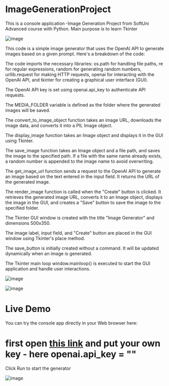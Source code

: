 # ImageGenerationProject
This is a console application -Image Generation Project from SoftUni Advanced course with Python. Main purpose is to learn Tkinter

![image](https://github.com/IvanVakov/ImageGenerationProject/assets/119103300/02eb4525-f666-4a26-87f1-88d885805732)

This code is a simple image generator that uses the OpenAI API to generate images based on a given prompt. Here's a breakdown of the code:

The code imports the necessary libraries: os.path for handling file paths, re for regular expressions, random for generating random numbers, urllib.request for making HTTP requests, openai for interacting with the OpenAI API, and tkinter for creating a graphical user interface (GUI).

The OpenAI API key is set using openai.api_key to authenticate API requests.

The MEDIA_FOLDER variable is defined as the folder where the generated images will be saved.

The convert_to_image_object function takes an image URL, downloads the image data, and converts it into a PIL Image object.

The display_image function takes an Image object and displays it in the GUI using Tkinter.

The save_image function takes an Image object and a file path, and saves the image to the specified path. If a file with the same name already exists, a random number is appended to the image name to avoid overwriting.

The get_image_url function sends a request to the OpenAI API to generate an image based on the text entered in the input field. It returns the URL of the generated image.

The render_image function is called when the "Create" button is clicked. It retrieves the generated image URL, converts it to an Image object, displays the image in the GUI, and creates a "Save" button to save the image to the specified folder.

The Tkinter GUI window is created with the title "Image Generator" and dimensions 500x350.

The image label, input field, and "Create" button are placed in the GUI window using Tkinter's place method.

The save_button is initially created without a command. It will be updated dynamically when an image is generated.

The Tkinter main loop window.mainloop() is executed to start the GUI application and handle user interactions.

![image](https://github.com/IvanVakov/ImageGenerationProject/assets/119103300/85edddd1-9751-4d2f-89d7-9a8f29456012)

![image](https://github.com/IvanVakov/ImageGenerationProject/assets/119103300/fd2ec18a-da75-42ec-bbd6-c6eb6eeef66a)


# Live Demo

You can try the console app directly in your Web browser here:

# first open <a href="https://replit.com/@Ivakov/Image-generator#main.py">this link<a/> and put your own key - here openai.api_key = ""
  
Click Run to start the generator
  
![image](https://github.com/IvanVakov/ImageGenerationProject/assets/119103300/bf74a3c5-3885-419c-b36f-dbd4af1284fa)




